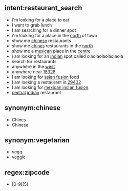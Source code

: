 ## intent:restaurant_search
- i'm looking for a place to eat
- I want to grab lunch
- I am searching for a dinner spot
- i'm looking for a place in the [north](location) of town
- show me [chinese](cuisine) restaurants
- show me [chines](cuisine:chinese) restaurants in the [north](location)
- show me a [mexican](cuisine) place in the [centre](location)
- i am looking for an [indian](cuisine) spot called olaolaolaolaolaola
- search for restaurants
- anywhere in the [west](location)
- anywhere near [18328](location)
- I am looking for [asian fusion](cuisine) food
- I am looking a restaurant in [29432](location)
- I am looking for [mexican indian fusion](cuisine)
- [central](location) [indian](cuisine) restaurant

## synonym:chinese
- Chines
- Chinese

## synonym:vegetarian
- vegg
- veggie

## regex:zipcode
- [0-9]{5}
